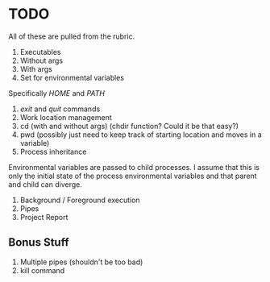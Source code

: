 # TODO

All of these are pulled from the rubric.

1. Executables
  1. Without args
  1. With args
1. Set for environmental variables

  Specifically *HOME* and *PATH*
1. *exit* and *quit* commands
1. Work location management
  1. cd (with and without args) (chdir function? Could it be that easy?)
  1. pwd (possibly just need to keep track of starting location and moves in a variable)
1. Process inheritance

  Environmental variables are passed to child processes. I assume that this is only
  the initial state of the process environmental variables and that parent and child
  can diverge.
1. Background / Foreground execution
1. Pipes
1. Project Report

## Bonus Stuff

1. Multiple pipes (shouldn't be too bad)
1. kill command